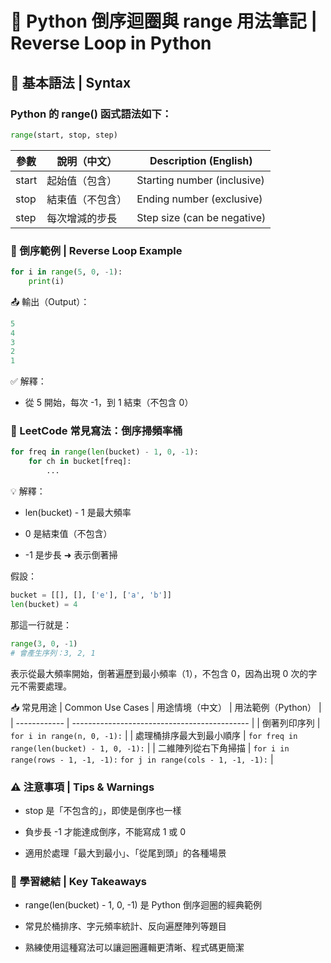 # 🔁 Python 倒序迴圈與 range 用法筆記 | Reverse Loop in Python


## 📘 基本語法 | Syntax

### Python 的 range() 函式語法如下：

```python
range(start, stop, step)
```
| 參數    | 說明（中文）   | Description (English)       |
| ----- | -------- | --------------------------- |
| start | 起始值（包含）  | Starting number (inclusive) |
| stop  | 結束值（不包含） | Ending number (exclusive)   |
| step  | 每次增減的步長  | Step size (can be negative) |

### 🔁 倒序範例 | Reverse Loop Example
```python
for i in range(5, 0, -1):
    print(i)
```
📤 輸出（Output）：
```python
5
4
3
2
1
```
✅ 解釋：

- 從 5 開始，每次 -1，到 1 結束（不包含 0）

### 🧰 LeetCode 常見寫法：倒序掃頻率桶
```python
for freq in range(len(bucket) - 1, 0, -1):
    for ch in bucket[freq]:
        ...
```
💡 解釋：
- len(bucket) - 1 是最大頻率

- 0 是結束值（不包含）

- -1 是步長 ➜ 表示倒著掃

假設：
```python
bucket = [[], [], ['e'], ['a', 'b']]
len(bucket) = 4
```
那這一行就是：
```python
range(3, 0, -1)
# 會產生序列：3, 2, 1
```
表示從最大頻率開始，倒著遍歷到最小頻率（1），不包含 0，因為出現 0 次的字元不需要處理。

📥 常見用途 | Common Use Cases
| 用途情境（中文）     | 用法範例（Python）                                 |
| ------------ | -------------------------------------------- |
| 倒著列印序列       | `for i in range(n, 0, -1):`                  |
| 處理桶排序最大到最小順序 | `for freq in range(len(bucket) - 1, 0, -1):` |
| 二維陣列從右下角掃描   | `for i in range(rows - 1, -1, -1):`  `for j in range(cols - 1, -1, -1):`        |

### ⚠️ 注意事項 | Tips & Warnings
- stop 是「不包含的」，即使是倒序也一樣

- 負步長 -1 才能達成倒序，不能寫成 1 或 0

- 適用於處理「最大到最小」、「從尾到頭」的各種場景

### 🧠 學習總結 | Key Takeaways
- range(len(bucket) - 1, 0, -1) 是 Python 倒序迴圈的經典範例

- 常見於桶排序、字元頻率統計、反向遍歷陣列等題目

- 熟練使用這種寫法可以讓迴圈邏輯更清晰、程式碼更簡潔